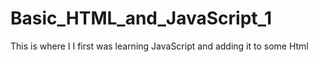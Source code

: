 # Basic_HTML_and_JavaScript_1

This is where I I first was learning JavaScript and adding it to some Html
